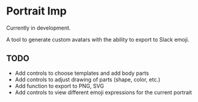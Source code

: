 # Portrait Imp

Currently in development.

A tool to generate custom avatars with the ability to export to Slack emoji.

## TODO
* Add controls to choose templates and add body parts
* Add controls to adjust drawing of parts (shape, color, etc.)
* Add function to export to PNG, SVG
* Add controls to view different emoji expressions for the current portrait
